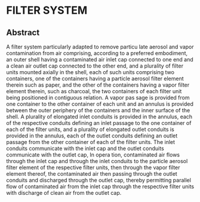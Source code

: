 # FILTER SYSTEM

## Abstract
A filter system particularly adapted to remove particu late aerosol and vapor contamination from air comprising, according to a preferred embodiment, an outer shell having a contaminated air inlet cap connected to one end and a clean air outlet cap connected to the other end, and a plurality of filter units mounted axially in the shell, each of such units comprising two containers, one of the containers having a particle aerosol filter element therein such as paper, and the other of the containers having a vapor filter element therein, such as charcoal, the two containers of each filter unit being positioned in contiguous relation. A vapor pas sage is provided from one container to the other container of each unit and an annulus is provided between the outer periphery of the containers and the inner surface of the shell. A plurality of elongated inlet conduits is provided in the annulus, each of the respective conduits defining an inlet passage to the one container of each of the filter units, and a plurality of elongated outlet conduits is provided in the annulus, each of the outlet conduits defining an outlet passage from the other container of each of the filter units. The inlet conduits communicate with the inlet cap and the outlet conduits communicate with the outlet cap, In opera tion, contaminated air flows through the inlet cap and through the inlet conduits to the particle aerosol filter element of the respective filter units, then through the vapor filter element thereof, the contaminated air then passing through the outlet conduits and discharged through the outlet cap, thereby permitting parallel flow of contaminated air from the inlet cap through the respective filter units with discharge of clean air from the outlet cap.